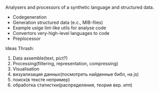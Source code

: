 Analysers and processors of a synthetic language and structured data.

- Codegeneration
- Generation structured data (e.c., MIB-files)
- Example usige lint-like utils for analyse code
- Convertors very-high-level languages to code
- Preplocessor

Ideas Thrash:

1. Data assemble(text, pict?)
2. Processing(filtering, representation, compressing)
3. Visualisation
3. визуализация данных(посмотреть найденные библ, на js)
4. поиск(в тексте непример)
5. обработка статистки(распределения, теория вер. итп)
 


